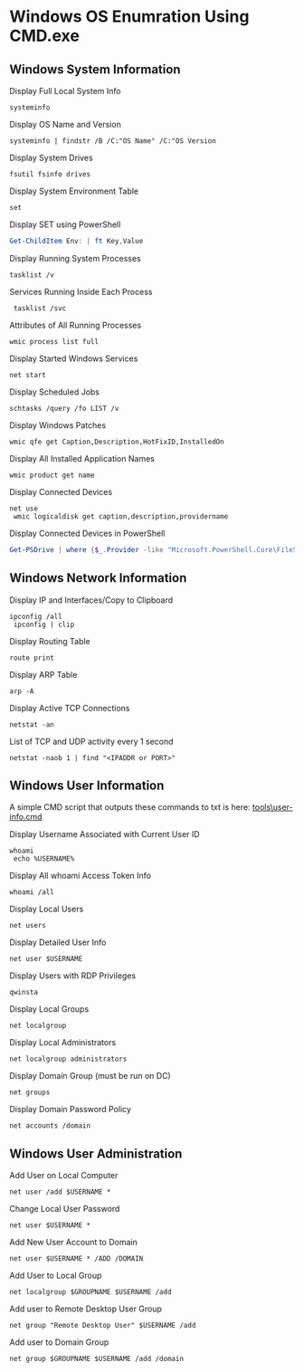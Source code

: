 # Windows OS Enumration Using CMD.exe

## Windows System Information

Display Full Local System Info
```CMD
systeminfo
```

Display OS Name and Version
```CMD
systeminfo | findstr /B /C:"OS Name" /C:"OS Version
```

Display System Drives
```CMD
fsutil fsinfo drives
```

Display System Environment Table
```CMD
set
```

Display SET using PowerShell
```PowerShell
Get-ChildItem Env: | ft Key,Value
```

Display Running System Processes
```CMD
tasklist /v
```

Services Running Inside Each Process
```CMD
 tasklist /svc
```

Attributes of All Running Processes
```CMD
wmic process list full
```

Display Started Windows Services
```CMD
net start
```

Display Scheduled Jobs
```CMD
schtasks /query /fo LIST /v
```

Display Windows Patches
```CMD
wmic qfe get Caption,Description,HotFixID,InstalledOn
```

Display All Installed Application Names
```CMD
wmic product get name
```

Display Connected Devices
```CMD
net use
 wmic logicaldisk get caption,description,providername
```

Display Connected Devices in PowerShell
```PowerShell
Get-PSDrive | where {$_.Provider -like "Microsoft.PowerShell.Core\FileSystem"}| ft Name,Root
```

## Windows Network Information

Display IP and Interfaces/Copy to Clipboard
```CMD
ipconfig /all
 ipconfig | clip
```

Display Routing Table
```CMD
route print
```

Display ARP Table
```CMD
arp -A
```

Display Active TCP Connections
```CMD
netstat -an
```

List of TCP and UDP activity every 1 second
```CMD
netstat -naob 1 | find "<IPADDR or PORT>"
```

## Windows User Information

A simple CMD script that outputs these commands to txt is here: [tools\user-info.cmd](/../../tools/user-info.cmd)

Display Username Associated with Current User ID
```CMD
whoami
 echo %USERNAME%
```

Display All whoami Access Token Info
```CMD
whoami /all
```

Display Local Users
```CMD
net users
```

Display Detailed User Info
```CMD
net user $USERNAME
```

Display Users with RDP Privileges
```CMD
qwinsta
```

Display Local Groups
```CMD
net localgroup
```

Display Local Administrators
```CMD
net localgroup administrators
```

Display Domain Group (must be run on DC)
```CMD
net groups
```

Display Domain Password Policy
```CMD
net accounts /domain
```

## Windows User Administration

Add User on Local Computer 
```CMD
net user /add $USERNAME *
```

Change Local User Password
```CMD
net user $USERNAME *
```

Add New User Account to Domain
```CMD
net user $USERNAME * /ADD /DOMAIN
```

Add User to Local Group
```CMD
net localgroup $GROUPNAME $USERNAME /add
```

Add user to Remote Desktop User Group
```CMD
net group "Remote Desktop User" $USERNAME /add
```

Add user to Domain Group
```CMD
net group $GROUPNAME $USERNAME /add /domain
```